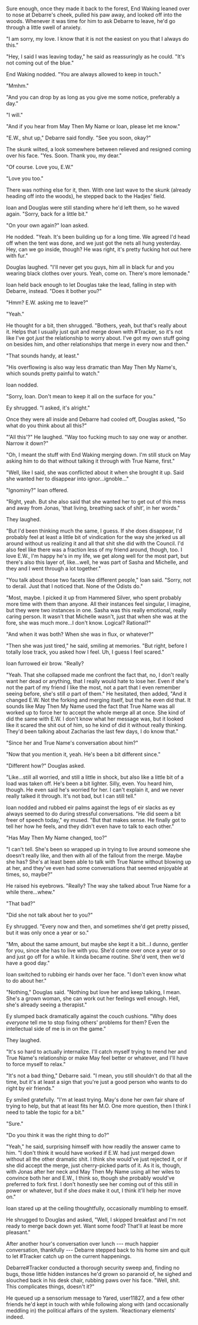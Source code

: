 Sure enough, once they made it back to the forest, End Waking leaned over to nose at Debarre's cheek, pulled his paw away, and looked off into the woods. Whenever it was time for him to ask Debarre to leave, he'd go through a little swell of anxiety.

"I am sorry, my love. I know that it is not the easiest on you that I always do this."

"Hey, I said I was leaving today," he said as reassuringly as he could. "It's not coming out of the blue."

End Waking nodded. "You are always allowed to keep in touch."

"Mmhm."

"And you can drop by as long as you give me some notice, preferably a day."

"I will."

"And if you hear from May Then My Name or Ioan, please let me know."

"E.W., shut up," Debarre said fondly. "See you soon, okay?"

The skunk wilted, a look somewhere between relieved and resigned coming over his face. "Yes. Soon. Thank you, my dear."

"Of course. Love you, E.W."

"Love you too."

There was nothing else for it, then. With one last wave to the skunk (already heading off into the woods), he stepped back to the Hadjes' field.

Ioan and Douglas were still standing where he'd left them, so he waved again. "Sorry, back for a little bit."

"On your own again?" Ioan asked.

He nodded. "Yeah. It's been building up for a long time. We agreed I'd head off when the tent was done, and we just got the nets all hung yesterday. Hey, can we go inside, though? He was right, it's pretty fucking hot out here with fur."

Douglas laughed. "I'll never get you guys, him all in black fur and you wearing black clothes over yours. Yeah, come on. There's more lemonade."

Ioan held back enough to let Douglas take the lead, falling in step with Debarre, instead. "Does it bother you?"

"Hmm? E.W. asking me to leave?"

"Yeah."

He thought for a bit, then shrugged. "Bothers, yeah, but that's really about it. Helps that I usually just quit and merge down with #Tracker, so it's not like I've got *just* the relationship to worry about. I've got my own stuff going on besides him, and other relationships that merge in every now and then."

"That sounds handy, at least."

"His overflowing is also way less dramatic than May Then My Name's, which sounds pretty painful to watch."

Ioan nodded.

"Sorry, Ioan. Don't mean to keep it all on the surface for you."

Ey shrugged. "I asked, it's alright."

Once they were all inside and Debarre had cooled off, Douglas asked, "So what do you think about all this?"

"'All this'?" He laughed. "Way too fucking much to say one way or another. Narrow it down?"

"Oh, I meant the stuff with End Waking merging down. I'm still stuck on May asking him to do that without talking it through with True Name, first."

"Well, like I said, she was conflicted about it when she brought it up. Said she wanted her to disappear into ignor...ignoble..."

"Ignominy?" Ioan offered.

"Right, yeah. But she also said that she wanted her to get out of this mess and away from Jonas, 'that living, breathing sack of shit', in her words."

They laughed.

"But I'd been thinking much the same, I guess. If she does disappear, I'd probably feel at least a little bit of vindication for the way she jerked us all around without us realizing it and all that shit she did with the Council. I'd also feel like there was a fraction less of my friend around, though, too. I love E.W., I'm happy he's in my life, we get along well for the most part, but there's also this layer of, like...well, he was part of Sasha and Michelle, and they and I went through a lot together."

"You talk about those two facets like different people," Ioan said. "Sorry, not to derail. Just that I noticed that. None of the Odists do."

"Most, maybe. I picked it up from Hammered Silver, who spent probably more time with them than anyone. All their instances feel singular, I imagine, but they were two instances in one. Sasha was this really emotional, really caring person. It wasn't that Michelle wasn't, just that when she was at the fore, she was much more...I don't know. Logical? Rational?"

"And when it was both? When she was in flux, or whatever?"

"Then she was just tired," he said, smiling at memories. "But right, before I totally lose track, you asked how I feel. Uh, I guess I feel scared."

Ioan furrowed eir brow. "Really?

"Yeah. That she collapsed made me confront the fact that, no, I don't really want her dead or anything, that I really would hate to lose her. Even if she's not the part of my friend I like the most, not a part that I even remember seeing before, she's still *a* part of them." He hesitated, then added, "And it changed E.W. Not the forking and merging itself, but that he even did that. It sounds like May Then My Name used the fact that True Name was all worked up to force her to accept the whole merge all at once. She kind of did the same with E.W. I don't know what her message was, but it looked like it scared the shit out of him, so he kind of did it without really thinking. They'd been talking about Zacharias the last few days, I do know that."

"Since her and True Name's conversation about him?"

"Now that you mention it, yeah. He's been a bit different since."

"Different how?" Douglas asked.

"Like...still all worried, and still a little in shock, but also like a little bit of a load was taken off. He's been a bit lighter. Silly, even. You heard him, though. He even said he's worried for her. I can't explain it, and we never really talked it through. It's not bad, but I can still tell."

Ioan nodded and rubbed eir palms against the legs of eir slacks as ey always seemed to do during stressful conversations. "He did seem a bit freer of speech today," ey mused. "But that makes sense. He finally got to tell her how he feels, and they didn't even have to talk to each other."

"Has May Then My Name changed, too?"

"I can't tell. She's been so wrapped up in trying to live around someone she doesn't really like, and then with all of the fallout from the merge. Maybe she has? She's at least been able to talk with True Name without blowing up at her, and they've even had some conversations that seemed enjoyable at times, so, maybe?"

He raised his eyebrows. "Really? The way she talked about True Name for a while there...whew."

"That bad?"

"Did she not talk about her to you?"

Ey shrugged. "Every now and then, and sometimes she'd get pretty pissed, but it was only once a year or so."

"Mm, about the same amount, but maybe she kept it a bit...I dunno, gentler for you, since she has to live with you. She'd come over once a year or so and just go off for a while. It kinda became routine. She'd vent, then we'd have a good day."

Ioan switched to rubbing eir hands over her face. "I don't even know what to do about her."

"Nothing," Douglas said. "Nothing but love her and keep talking, I mean. She's a grown woman, she can work out her feelings well enough. Hell, she's already seeing a therapist."

Ey slumped back dramatically against the couch cushions. "Why does *everyone* tell me to stop fixing others' problems for them? Even the intellectual side of me is in on the game."

They laughed.

"It's so hard to actually internalize. I'll catch myself trying to mend her and True Name's relationship or make May feel better or whatever, and I'll have to force myself to relax."

"It's not a bad thing," Debarre said. "I mean, you still shouldn't do that all the time, but it's at least a sign that you're just a good person who wants to do right by eir friends."

Ey smiled gratefully. "I'm at least trying. May's done her own fair share of trying to help, but that at least fits her M.O. One more question, then I think I need to table the topic for a bit."

"Sure."

"Do you think it was the right thing to do?"

"Yeah," he said, surprising himself with how readily the answer came to him. "I don't think it would have worked if E.W. had just merged down without all the other dramatic shit. I think she would've just rejected it, or if she did accept the merge, just cherry-picked parts of it. As it is, though, with Jonas after her neck and May Then My Name using all her wiles to convince both her and E.W., I think so, though she probably would've preferred to fork first. I don't honestly see her coming out of this still in power or whatever, but if she *does* make it out, I think it'll help her move on."

Ioan stared up at the ceiling thoughtfully, occasionally mumbling to emself.

He shrugged to Douglas and asked, "Well, I skipped breakfast and I'm not ready to merge back down yet. Want some food? That'll at least be more pleasant."

After another hour's conversation over lunch --- much happier conversation, thankfully --- Debarre stepped back to his home sim and quit to let #Tracker catch up on the current happenings.

Debarre#Tracker conducted a thorough security sweep and, finding no bugs, those little hidden instances he'd grown so paranoid of, he sighed and slouched back in his desk chair, rubbing paws over his face. "Well, shit. This complicates things, doesn't it?"

He queued up a sensorium message to Yared, user11827, and a few other friends he'd kept in touch with while following along with (and occasionally meddling in) the political affairs of the system. 'Reactionary elements' indeed.
